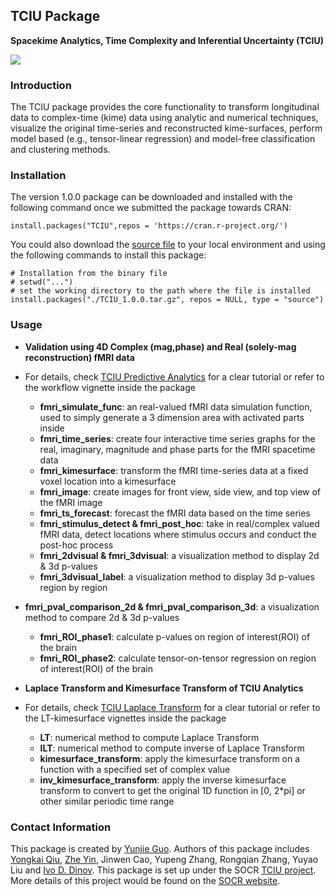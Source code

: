 ## TCIU Package

**Spacekime Analytics, Time Complexity and Inferential Uncertainty (TCIU)**

<a href="http://socr.umich.edu/TCIU"><img align="middle" src="https://raw.githubusercontent.com/SOCR/TCIU/master/images/TCUI_P2.png"></a>

### Introduction

The TCIU package provides the core functionality to transform longitudinal data to complex-time (kime) data using analytic and numerical techniques, visualize the original time-series and reconstructed kime-surfaces, perform model based (e.g., tensor-linear regression) and model-free classification and clustering methods.


### Installation

The version 1.0.0 package can be downloaded and installed with the following command once we submitted the package towards CRAN:
```{r Installation of the CBDA package from CRAN, eval = FALSE}
install.packages("TCIU",repos = 'https://cran.r-project.org/')
```

You could also download the [source file](https://github.com/SOCR/TCIU/raw/master/package/TCIU_1.0.0.tar.gz) to your local environment and using the following commands to install this package:

```{r Installation of the CBDA package, eval = FALSE}
# Installation from the binary file
# setwd("...")
# set the working directory to the path where the file is installed
install.packages("./TCIU_1.0.0.tar.gz", repos = NULL, type = "source")
```

### Usage

+ **Validation using 4D Complex (mag,phase) and Real (solely-mag reconstruction) fMRI data**
+ For details, check [TCIU Predictive Analytics](https://www.socr.umich.edu/TCIU/HTMLs/TCIU_Predictive_Analytics.html) for a clear tutorial or refer to the workflow vignette inside the package 
  + **fmri_simulate_func**: an real-valued fMRI data simulation function, used to simply generate a 3 dimension area with activated parts inside
  + **fmri_time_series**: create four interactive time series graphs for the real, imaginary, magnitude and phase parts for the fMRI spacetime data
  + **fmri_kimesurface**: transform the fMRI time-series data at a fixed voxel location into a kimesurface
  + **fmri_image**: create images for front view, side view, and top view of the fMRI image
  + **fmri_ts_forecast**: forecast the fMRI data based on the time series
  + **fmri_stimulus_detect & fmri_post_hoc**: take in real/complex valued fMRI data, detect locations where stimulus occurs and conduct the post-hoc process
  + **fmri_2dvisual & fmri_3dvisual**: a visualization method to display 2d & 3d p-values
  + **fmri_3dvisual_label**: a visualization method to display 3d p-values region by region
+ **fmri_pval_comparison_2d & fmri_pval_comparison_3d**: a visualization method to compare 2d & 3d p-values
  + **fmri_ROI_phase1**: calculate p-values on region of interest(ROI) of the brain
  + **fmri_ROI_phase2**: calculate tensor-on-tensor regression on region of interest(ROI) of the brain
  
+ **Laplace Transform and Kimesurface Transform of TCIU Analytics**
+ For details, check [TCIU Laplace Transform](https://www.socr.umich.edu/TCIU/HTMLs/Laplace_Transform_Timeseries_Kimesurfaces.html) for a clear tutorial or refer to the LT-kimesurface vignettes inside the package 
  + **LT**: numerical method to compute Laplace Transform 
  + **ILT**:  numerical method to compute inverse of Laplace Transform 
  + **kimesurface_transform**: apply the kimesurface transform on a function with a specified set of complex value
  + **inv_kimesurface_transform**:  apply the inverse kimesurface transform to convert to get the original 1D function in [0, 2*pi] or other similar periodic time range


### Contact Information
This package is created by [Yunjie Guo](mailto:jerryguo@umich.edu). Authors of this package includes [Yongkai Qiu](https://socr.umich.edu/people/Yongkai_Qiu.html), [Zhe Yin](http://socr.umich.edu/people/Zhe_Yin.html), Jinwen Cao, Yupeng Zhang, Rongqian Zhang, Yuyao Liu and [Ivo D. Dinov](http://www.socr.umich.edu/people/dinov/). This package is set up under the SOCR [TCIU project](http://www.socr.umich.edu/TCIU/). More details of this project would be found on the [SOCR website](http://www.socr.umich.edu/).

